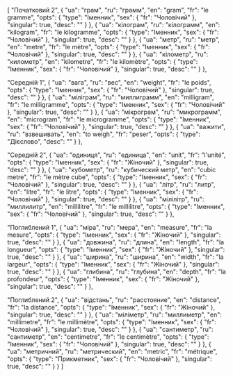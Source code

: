 [
  "Початковий 2",
  {
    "ua": "грам",
    "ru": "грамм",
    "en": "gram",
    "fr": "le gramme",
    "opts": {
      "type": "Іменник",
      "sex": {
        "fr": "Чоловічий"
      },
      "singular": true,
      "desc": ""
    }
  },
  {
    "ua": "кілограм",
    "ru": "кілограмм",
    "en": "kilogram",
    "fr": "le kilogramme",
    "opts": {
      "type": "Іменник",
      "sex": {
        "fr": "Чоловічий"
      },
      "singular": true,
      "desc": ""
    }
  },
  {
    "ua": "метр",
    "ru": "метр",
    "en": "metre",
    "fr": "le mètre",
    "opts": {
      "type": "Іменник",
      "sex": {
        "fr": "Чоловічий"
      },
      "singular": true,
      "desc": ""
    }
  },
  {
    "ua": "кілометр",
    "ru": "километр",
    "en": "kilometre",
    "fr": "le kilomètre",
    "opts": {
      "type": "Іменник",
      "sex": {
        "fr": "Чоловічий"
      },
      "singular": true,
      "desc": ""
    }
  },



  "Середній 1",
  {
    "ua": "вага",
    "ru": "вес",
    "en": "weight",
    "fr": "le poids",
    "opts": {
      "type": "Іменник",
      "sex": {
        "fr": "Чоловічий"
      },
      "singular": true,
      "desc": ""
    }
  },
  {
    "ua": "міліграм",
    "ru": "миллиграмм",
    "en": "milligram",
    "fr": "le milligramme",
    "opts": {
      "type": "Іменник",
      "sex": {
        "fr": "Чоловічий"
      },
      "singular": true,
      "desc": ""
    }
  },
  {
    "ua": "мікрограм",
    "ru": "микрограмм",
    "en": "microgram",
    "fr": "le microgramme",
    "opts": {
      "type": "Іменник",
      "sex": {
        "fr": "Чоловічий"
      },
      "singular": true,
      "desc": ""
    }
  },
  {
    "ua": "важити",
    "ru": "взвешивать",
    "en": "to weigh",
    "fr": "peser",
    "opts": {
      "type": "Дієслово",
      "desc": ""
    }
  },



  "Середній 2",
  {
    "ua": "одиниця",
    "ru": "единица",
    "en": "unit",
    "fr": "l'unité",
    "opts": {
      "type": "Іменник",
      "sex": {
        "fr": "Жіночий"
      },
      "singular": true,
      "desc": ""
    }
  },
  {
    "ua": "кубометр",
    "ru": "кубический метр",
    "en": "cubic metre",
    "fr": "le mètre cube",
    "opts": {
      "type": "Іменник",
      "sex": {
        "fr": "Чоловічий"
      },
      "singular": true,
      "desc": ""
    }
  },
  {
    "ua": "літр",
    "ru": "литр",
    "en": "litre",
    "fr": "le litre",
    "opts": {
      "type": "Іменник",
      "sex": {
        "fr": "Чоловічий"
      },
      "singular": true,
      "desc": ""
    }
  },
  {
    "ua": "мілілітр",
    "ru": "миллилитр",
    "en": "millilitre",
    "fr": "le millilitre",
    "opts": {
      "type": "Іменник",
      "sex": {
        "fr": "Чоловічий"
      },
      "singular": true,
      "desc": ""
    }
  },



  "Поглиблений 1",
  {
    "ua": "міра",
    "ru": "мера",
    "en": "measure",
    "fr": "la mesure",
    "opts": {
      "type": "Іменник",
      "sex": {
        "fr": "Жіночий"
      },
      "singular": true,
      "desc": ""
    }
  },
  {
    "ua": "довжина",
    "ru": "длина",
    "en": "length",
    "fr": "la longueur",
    "opts": {
      "type": "Іменник",
      "sex": {
        "fr": "Жіночий"
      },
      "singular": true,
      "desc": ""
    }
  },
  {
    "ua": "ширина",
    "ru": "ширина",
    "en": "width",
    "fr": "la largeur",
    "opts": {
      "type": "Іменник",
      "sex": {
        "fr": "Жіночий"
      },
      "singular": true,
      "desc": ""
    }
  },
  {
    "ua": "глибина",
    "ru": "глубина",
    "en": "depth",
    "fr": "la profondeur",
    "opts": {
      "type": "Іменник",
      "sex": {
        "fr": "Жіночий"
      },
      "singular": true,
      "desc": ""
    }
  },



  "Поглиблений 2",
  {
    "ua": "відстань",
    "ru": "расстояние",
    "en": "distance",
    "fr": "la distance",
    "opts": {
      "type": "Іменник",
      "sex": {
        "fr": "Жіночий"
      },
      "singular": true,
      "desc": ""
    }
  },
  {
    "ua": "міліметр",
    "ru": "миллиметр",
    "en": "millimetre",
    "fr": "le millimètre",
    "opts": {
      "type": "Іменник",
      "sex": {
        "fr": "Чоловічий"
      },
      "singular": true,
      "desc": ""
    }
  },
  {
    "ua": "сантиметр",
    "ru": "сантиметр",
    "en": "centimetre",
    "fr": "le centimètre",
    "opts": {
      "type": "Іменник",
      "sex": {
        "fr": "Чоловічий"
      },
      "singular": true,
      "desc": ""
    }
  },
  {
    "ua": "метричний",
    "ru": "метрический",
    "en": "metric",
    "fr": "métrique",
    "opts": {
      "type": "Прикметник",
      "sex": {
        "fr": "Чоловічий"
      },
      "singular": true,
      "desc": ""
    }
  }
]
